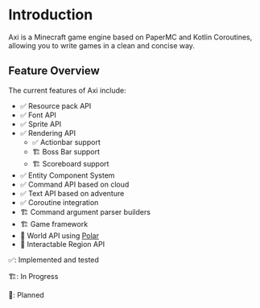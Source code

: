 # Introduction

Axi is a Minecraft game engine based on PaperMC and Kotlin
Coroutines, allowing you to write games in a clean and
concise
way.

## Feature Overview

The current features of Axi include:

- ✅ Resource pack API
- ✅ Font API
- ✅ Sprite API
- ✅ Rendering API
  - ✅ Actionbar support
  - 🏗️ Boss Bar support
  - 🏗️ Scoreboard support
- ✅ Entity Component System
- ✅ Command API based on cloud
- ✅ Text API based on adventure
- ✅ Coroutine integration
- 🏗️ Command argument parser builders
- 🏗️ Game framework
- 📝 World API
  using [Polar](https://github.com/MinehubMC/PolarPaper)
- 📝 Interactable Region API

✅: Implemented and tested

🏗️: In Progress

📝: Planned
